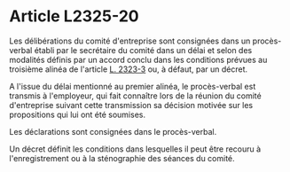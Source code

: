 # Article L2325-20

Les délibérations du comité d'entreprise sont consignées dans un procès-verbal établi par le secrétaire du comité dans un délai et selon des modalités définis par un accord conclu dans les conditions prévues au troisième alinéa de l'article [L. 2323-3][1] ou, à défaut, par un décret. 

A l'issue du délai mentionné au premier alinéa, le procès-verbal est transmis à l'employeur, qui fait connaître lors de la réunion du comité d'entreprise suivant cette transmission sa décision motivée sur les propositions qui lui ont été soumises. 

Les déclarations sont consignées dans le procès-verbal. 

Un décret définit les conditions dans lesquelles il peut être recouru à l'enregistrement ou à la sténographie des séances du comité.

 [1]: /affichCodeArticle.do?cidTexte=LEGITEXT000006072050&idArticle=LEGIARTI000006901933&dateTexte=&categorieLien=cid